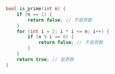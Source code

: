 ```cpp
bool is_prime(int n) {
    if (n == 1) {
        return false; // 不是质数
    }
    for (int i = 2; i * i <= n; i++) {
        if (n % i == 0) {
            return false; // 不是质数
        }
    }
    return true; // 是质数
}
```
<!--stackedit_data:
eyJoaXN0b3J5IjpbMTc3Mjc0NTMwNSwtMjA4ODc0NjYxMiwtMj
A4ODc0NjYxMiwtMTI1ODk4NTY4LC0xMDc1NDA1NjU0LC0yMDg4
NzQ2NjEyLC0xMzczODAzMzc3LC0xMTA3NDQwNTQ4XX0=
-->